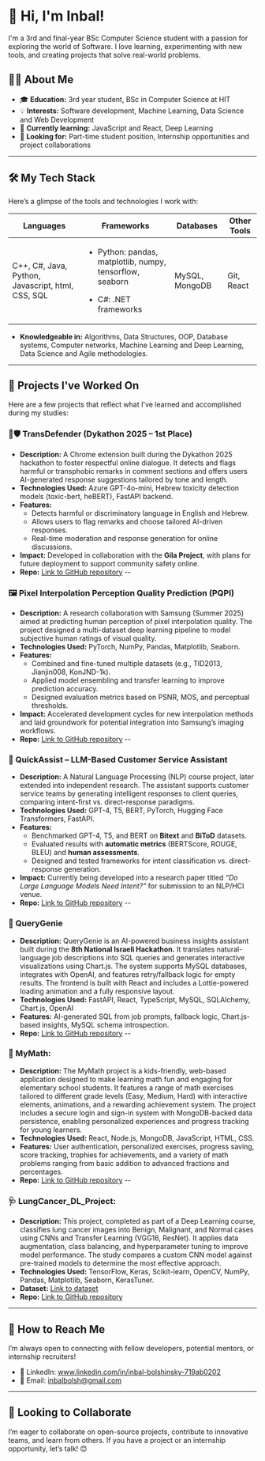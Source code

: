 # 👋 Hi, I'm Inbal!

I'm a 3rd and final-year BSc Computer Science student with a passion for exploring the world of Software. I love learning, experimenting with new tools, and creating projects that solve real-world problems.

## 👨‍🎓 About Me

- 🎓 **Education:** 3rd year student, BSc in Computer Science at HIT
- 💡 **Interests:** Software development, Machine Learning, Data Science and Web Development
- 🌱 **Currently learning:** JavaScript and React, Deep Learning
- 👯 **Looking for:** Part-time student position, Internship opportunities and project collaborations

---

## 🛠️ My Tech Stack

Here’s a glimpse of the tools and technologies I work with:

| **Languages**  | **Frameworks**  | **Databases**  | **Other Tools**  |
|----------------|-----------------|----------------|------------------|
| C++, C#, Java, Python, Javascript, html, CSS, SQL | <ul><li>Python: pandas, matplotlib, numpy, tensorflow, seaborn </li></ul> <ul><li>C#: .NET frameworks</li>| MySQL, MongoDB | Git, React |

- **Knowledgeable in:** Algorithms, Data Structures, OOP, Database systems, Computer networks, Machine Learning and Deep Learning, Data Science and Agile methodologies.
  
---

## 🌟 Projects I've Worked On

Here are a few projects that reflect what I've learned and accomplished during my studies:

### 🌈🛡️ TransDefender (Dykathon 2025 – 1st Place)   
- **Description:** A Chrome extension built during the Dykathon 2025 hackathon to foster respectful online dialogue. It detects and flags harmful or transphobic remarks in comment sections and offers users AI-generated response suggestions tailored by tone and length.  
- **Technologies Used:** Azure GPT-4o-mini, Hebrew toxicity detection models (toxic-bert, heBERT), FastAPI backend.  
- **Features:**  
  - Detects harmful or discriminatory language in English and Hebrew.  
  - Allows users to flag remarks and choose tailored AI-driven responses.  
  - Real-time moderation and response generation for online discussions.  
- **Impact:** Developed in collaboration with the **Gila Project**, with plans for future deployment to support community safety online.
- **Repo:** [Link to GitHub repository](https://github.com/dykeathon/Transparency)
--
### 🖼️ Pixel Interpolation Perception Quality Prediction (PQPI)  
- **Description:** A research collaboration with Samsung (Summer 2025) aimed at predicting human perception of pixel interpolation quality. The project designed a multi-dataset deep learning pipeline to model subjective human ratings of visual quality.  
- **Technologies Used:** PyTorch, NumPy, Pandas, Matplotlib, Seaborn.  
- **Features:**  
  - Combined and fine-tuned multiple datasets (e.g., TID2013, Jianjin008, KonJND-1k).  
  - Applied model ensembling and transfer learning to improve prediction accuracy.  
  - Designed evaluation metrics based on PSNR, MOS, and perceptual thresholds.  
- **Impact:** Accelerated development cycles for new interpolation methods and laid groundwork for potential integration into Samsung’s imaging workflows.
- **Repo:** [Link to GitHub repository](https://github.com/orgs/HITProjects/teams/pixelquality)
--
### 🤖 QuickAssist – LLM-Based Customer Service Assistant  
- **Description:** A Natural Language Processing (NLP) course project, later extended into independent research. The assistant supports customer service teams by generating intelligent responses to client queries, comparing intent-first vs. direct-response paradigms.  
- **Technologies Used:** GPT-4, T5, BERT, PyTorch, Hugging Face Transformers, FastAPI.  
- **Features:**  
  - Benchmarked GPT-4, T5, and BERT on **Bitext** and **BiToD** datasets.  
  - Evaluated results with **automatic metrics** (BERTScore, ROUGE, BLEU) and **human assessments**.  
  - Designed and tested frameworks for intent classification vs. direct-response generation.  
- **Impact:** Currently being developed into a research paper titled *“Do Large Language Models Need Intent?”* for submission to an NLP/HCI venue.
- **Repo:** [Link to GitHub repository](https://github.com/shaniKupiec/QuickAssist)
--
### 🧞 QueryGenie
- **Description:** QueryGenie is an AI-powered business insights assistant built during the **8th National Israeli Hackathon.** It translates natural-language job descriptions into SQL queries and generates interactive visualizations using Chart.js. The system supports MySQL databases, integrates with OpenAI, and features retry/fallback logic for empty results. The frontend is built with React and includes a Lottie-powered loading animation and a fully responsive layout.
- **Technologies Used:** FastAPI, React, TypeScript, MySQL, SQLAlchemy, Chart.js, OpenAI
- **Features:** AI-generated SQL from job prompts, fallback logic, Chart.js-based insights, MySQL schema introspection.
- **Repo:** [Link to GitHub repository](https://github.com/InbalBolshinsky/QueryGenie)
--
### 🧮 MyMath:
- **Description:** The MyMath project is a kids-friendly, web-based application designed to make learning math fun and engaging for elementary school students. It features a range of math exercises tailored to different grade levels (Easy, Medium, Hard) with interactive elements, animations, and a rewarding achievement system. The project includes a secure login and sign-in system with MongoDB-backed data persistence, enabling personalized experiences and progress tracking for young learners.
- **Technologies Used:** React, Node.js, MongoDB, JavaScript, HTML, CSS.
- **Features:** User authentication, personalized exercises, progress saving, score tracking, trophies for achievements, and a variety of math problems ranging from basic addition to advanced fractions and percentages.
- **Repo:** [Link to GitHub repository](https://github.com/InbalBolshinsky/MyMath)
--
### 🩺 LungCancer_DL_Project:
- **Description:** This project, completed as part of a Deep Learning course, classifies lung cancer images into Benign, Malignant, and Normal cases using CNNs and Transfer Learning (VGG16, ResNet). It applies data augmentation, class balancing, and hyperparameter tuning to improve model performance. The study compares a custom CNN model against pre-trained models to determine the most effective approach.
- **Technologies Used:** TensorFlow, Keras, Scikit-learn, OpenCV, NumPy, Pandas, Matplotlib, Seaborn, KerasTuner.
- **Dataset:** [Link to dataset](https://www.kaggle.com/datasets/adityamahimkar/iqothnccd-lung-cancer-dataset/data)
- **Repo:** [Link to GitHub repository](https://github.com/InbalBolshinsky/LungCancer_DL_Project)

---

## 💼 How to Reach Me

I’m always open to connecting with fellow developers, potential mentors, or internship recruiters!

- 💼 LinkedIn: www.linkedin.com/in/inbal-bolshinsky-719ab0202
- 📧 Email: inbalbolsh@gmail.com

---

## 🤝 Looking to Collaborate

I’m eager to collaborate on open-source projects, contribute to innovative teams, and learn from others. If you have a project or an internship opportunity, let’s talk! 😊
